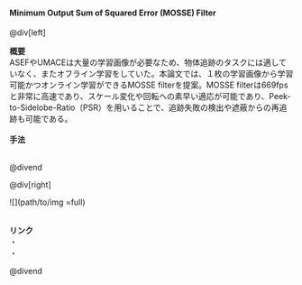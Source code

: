 #### Minimum Output Sum of Squared Error (MOSSE) Filter

@div[left]

__概要__<br>
ASEFやUMACEは大量の学習画像が必要なため、物体追跡のタスクには適していなく、またオフライン学習をしていた。本論文では、１枚の学習画像から学習可能かつオンライン学習ができるMOSSE filterを提案。MOSSE filterは669fpsと非常に高速であり、スケール変化や回転への素早い適応が可能であり、Peek-to-Sidelobe-Ratio（PSR）を用いることで、追跡失敗の検出や遮蔽からの再追跡も可能である。<br><br>
__手法__<br>
<br>


@divend

@div[right]

![](path/to/img =full)<br>
<br>

__リンク__<br>
・[](url)<br>
・[](url)<br>

@divend